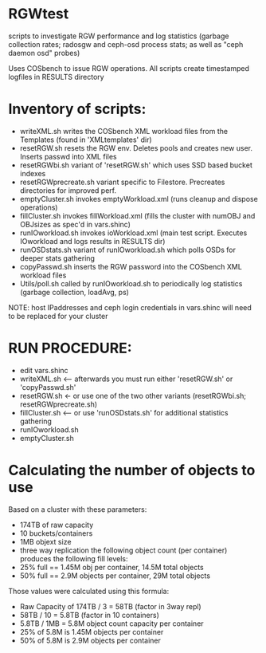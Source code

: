 # RGWtest
scripts to investigate RGW performance and log statistics (garbage collection
rates; radosgw and ceph-osd process stats; as well as "ceph daemon osd" probes)

Uses COSbench to issue RGW operations.
All scripts create timestamped logfiles in RESULTS directory

# Inventory of scripts:
- writeXML.sh       writes the COSbench XML workload files from the Templates (found in 'XMLtemplates' dir)
- resetRGW.sh       resets the RGW env. Deletes pools and creates new user. Inserts passwd into XML files
- resetRGWbi.sh     variant of 'resetRGW.sh' which uses SSD based bucket indexes
- resetRGWprecreate.sh   variant specific to Filestore. Precreates directories for improved perf.
- emptyCluster.sh   invokes emptyWorkload.xml (runs cleanup and dispose operations)
- fillCluster.sh    invokes fillWorkload.xml (fills the cluster with numOBJ and OBJsizes as spec'd in vars.shinc)
- runIOworkload.sh  invokes ioWorkload.xml (main test script. Executes IOworkload and logs results in RESULTS dir)
- runOSDstats.sh    variant of runIOworkload.sh which polls OSDs for deeper stats gathering
- copyPasswd.sh     inserts the RGW password into the COSbench XML workload files
- Utils/poll.sh     called by runIOworkload.sh to periodically log statistics (garbage collection, loadAvg, ps)

NOTE: host IPaddresses and ceph login credentials in vars.shinc will need to be replaced for your cluster

# RUN PROCEDURE:
  - edit vars.shinc
  - writeXML.sh        <-- afterwards you must run either 'resetRGW.sh' or 'copyPasswd.sh'
  - resetRGW.sh        <- or use one of the two other variants (resetRGWbi.sh; resetRGWprecreate.sh)
  - fillCluster.sh     <-- or use 'runOSDstats.sh' for additional statistics gathering
  - runIOworkload.sh
  - emptyCluster.sh

# Calculating the number of objects to use
Based on a cluster with these parameters:
- 174TB of raw capacity
- 10 buckets/containers
- 1MB objext size
- three way replication
the following object count (per container) produces the following fill levels:
- 25% full == 1.45M obj per container, 14.5M total objects
- 50% full == 2.9M objects per container, 29M total objects

Those values were calculated using this formula:
- Raw Capacity of 174TB / 3 = 58TB  (factor in 3way repl)
- 58TB / 10 = 5.8TB   (factor in 10 containers)
- 5.8TB / 1MB = 5.8M object count capacity per container
- 25% of 5.8M is 1.45M objects per container
- 50% of 5.8M is 2.9M objects per container
